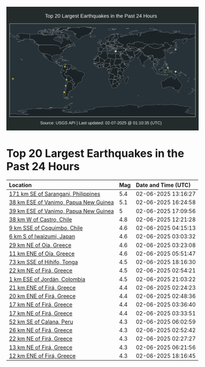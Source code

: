 ![Map](./map.png)

# Top 20 Largest Earthquakes in the Past 24 Hours

| Location | Mag | Date and Time (UTC) |
|:---|:---|:---|
| [171 km SE of Sarangani, Philippines](https://earthquake.usgs.gov/earthquakes/eventpage/us7000pbt5) | 5.4 | 02-06-2025 13:16:27 |
| [38 km ESE of Vanimo, Papua New Guinea](https://earthquake.usgs.gov/earthquakes/eventpage/us7000pbtz) | 5.1 | 02-06-2025 16:24:58 |
| [39 km ESE of Vanimo, Papua New Guinea](https://earthquake.usgs.gov/earthquakes/eventpage/us7000pbu3) | 5 | 02-06-2025 17:09:56 |
| [38 km W of Castro, Chile](https://earthquake.usgs.gov/earthquakes/eventpage/us7000pbsy) | 4.8 | 02-06-2025 12:21:28 |
| [9 km SSE of Coquimbo, Chile](https://earthquake.usgs.gov/earthquakes/eventpage/us7000pbr1) | 4.6 | 02-06-2025 04:15:13 |
| [6 km S of Iwaizumi, Japan](https://earthquake.usgs.gov/earthquakes/eventpage/us7000pbqm) | 4.6 | 02-06-2025 03:03:32 |
| [29 km NE of Oía, Greece](https://earthquake.usgs.gov/earthquakes/eventpage/us7000pbqp) | 4.6 | 02-06-2025 03:23:08 |
| [11 km ENE of Oía, Greece](https://earthquake.usgs.gov/earthquakes/eventpage/us7000pbrr) | 4.6 | 02-06-2025 05:51:47 |
| [73 km SSE of Hihifo, Tonga](https://earthquake.usgs.gov/earthquakes/eventpage/us7000pbws) | 4.5 | 02-06-2025 18:16:30 |
| [22 km NE of Firá, Greece](https://earthquake.usgs.gov/earthquakes/eventpage/us7000pbqh) | 4.5 | 02-06-2025 02:54:21 |
| [1 km ESE of Jordán, Colombia](https://earthquake.usgs.gov/earthquakes/eventpage/us7000pbxz) | 4.5 | 02-06-2025 21:03:22 |
| [21 km ENE of Firá, Greece](https://earthquake.usgs.gov/earthquakes/eventpage/us7000pbq8) | 4.4 | 02-06-2025 02:24:23 |
| [20 km ENE of Firá, Greece](https://earthquake.usgs.gov/earthquakes/eventpage/us7000pbqe) | 4.4 | 02-06-2025 02:48:36 |
| [17 km NE of Firá, Greece](https://earthquake.usgs.gov/earthquakes/eventpage/us7000pbqv) | 4.4 | 02-06-2025 03:36:40 |
| [17 km NE of Firá, Greece](https://earthquake.usgs.gov/earthquakes/eventpage/us7000pbqt) | 4.4 | 02-06-2025 03:33:51 |
| [52 km SE of Calana, Peru](https://earthquake.usgs.gov/earthquakes/eventpage/us7000pbrv) | 4.3 | 02-06-2025 06:02:59 |
| [26 km NE of Firá, Greece](https://earthquake.usgs.gov/earthquakes/eventpage/us7000pbqf) | 4.3 | 02-06-2025 02:52:42 |
| [22 km NE of Firá, Greece](https://earthquake.usgs.gov/earthquakes/eventpage/us7000pbq9) | 4.3 | 02-06-2025 02:27:27 |
| [13 km NE of Firá, Greece](https://earthquake.usgs.gov/earthquakes/eventpage/us7000pbs0) | 4.3 | 02-06-2025 06:21:56 |
| [12 km ENE of Firá, Greece](https://earthquake.usgs.gov/earthquakes/eventpage/us7000pbwr) | 4.3 | 02-06-2025 18:16:45 |
